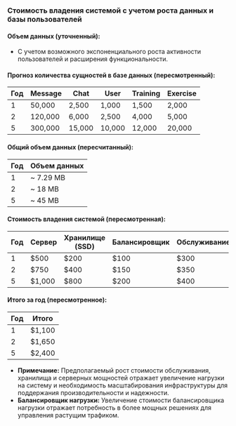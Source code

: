 ### Стоимость владения системой с учетом роста данных и базы пользователей

#### Объем данных (уточненный):

- С учетом возможного экспоненциального роста активности пользователей и расширения функциональности.

#### Прогноз количества сущностей в базе данных (пересмотренный):

| Год  | Message |  Chat  |  User  | Training | Exercise |
|------|---------|--------|--------|----------|----------|
| 1    | 50,000  | 2,500  | 1,000  | 1,500    | 2,000    |
| 2    | 120,000 | 6,000  | 2,500  | 4,000    | 5,000    |
| 5    | 300,000 | 15,000 | 10,000 | 12,000   | 20,000   |

#### Общий объем данных (пересчитанный):

| Год  | Объем данных  |
|------|---------------|
| 1    | ~ 7.29 MB     |
| 2    | ~ 18 MB       |
| 5    | ~ 45 MB       |

#### Стоимость владения системой (пересмотренная):

| Год  | Сервер      | Хранилище (SSD) | Балансировщик  | Обслуживание   |
|------|-------------|-----------------|----------------|----------------|
| 1    | $500        | $200            | $100           | $300           |
| 2    | $750        | $400            | $150           | $350           |
| 5    | $1,000      | $800            | $200           | $400           |

#### Итого за год (пересмотренное):

| Год  | Итого       |
|------|-------------|
| 1    | $1,100      |
| 2    | $1,650      |
| 5    | $2,400      |

- **Примечание:** Предполагаемый рост стоимости обслуживания, хранилища и серверных мощностей отражает увеличение нагрузки на систему и необходимость масштабирования инфраструктуры для поддержания производительности и надежности.
- **Балансировщик нагрузки:** Увеличение стоимости балансировщика нагрузки отражает потребность в более мощных решениях для управления растущим трафиком.
